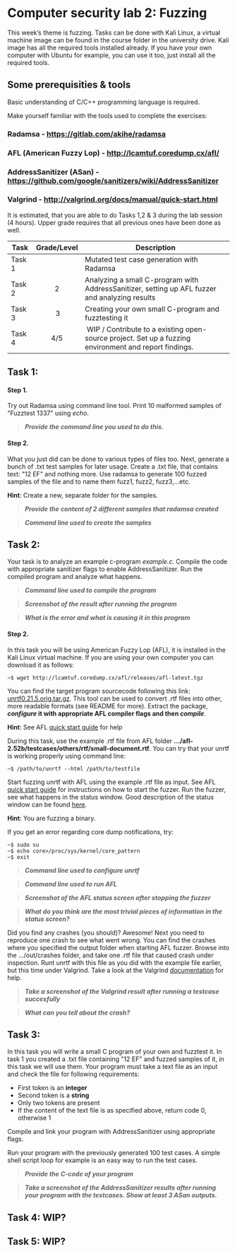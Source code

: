 # **Computer security lab 2: Fuzzing**
This week’s theme is fuzzing. Tasks can be done with Kali Linux, a virtual machine image can be found in the course folder in the university drive. Kali image has all the required tools installed already. If you have your own computer with Ubuntu for example, you can use it too, just install all the required tools.
 
## Some prerequisities & tools
Basic understanding of C/C++ programming language is required.

Make yourself familiar with the tools used to complete the exercises:

### **Radamsa** - https://gitlab.com/akihe/radamsa

### **AFL** (American Fuzzy Lop) - http://lcamtuf.coredump.cx/afl/

### **AddressSanitizer** (ASan) - https://github.com/google/sanitizers/wiki/AddressSanitizer

### **Valgrind** - http://valgrind.org/docs/manual/quick-start.html

It is estimated, that you are able to do Tasks 1,2 & 3 during the lab session (4 hours). Upper grade requires that all previous ones have been done as well.

Task|Grade/Level|Description|
----|:---:|-----------|
Task 1 |   | Mutated test case generation with Radamsa
Task 2 | 2 | Analyzing a small C-program with AddressSanitizer, setting up AFL fuzzer and analyzing results
Task 3 | 3 | Creating your own small C-program and fuzztesting it
Task 4 | 4/5 | WIP / Contribute to a existing open-source project. Set up a fuzzing environment and report findings.


## Task 1:
#### Step 1.
Try out Radamsa using command line tool. Print 10 malformed samples of "Fuzztest 1337" using _echo_. 
>***Provide the command line you used to do this.***

#### Step 2.
 What you just did can be done to various types of files too. Next, generate a bunch of .txt test samples for later usage. Create a .txt file, that contains text: "12 EF" and nothing more. Use radamsa to generate 100 fuzzed samples of the file and to name them fuzz1, fuzz2, fuzz3,...etc.

 __Hint__: Create a new, separate folder for the samples.

>***Provide the content of 2 different samples that radamsa created***

>***Command line used to create the samples***

## Task 2:
Your task is to analyze an example c-program *example.c*. Compile the code with appropriate sanitizer flags to enable AddressSanitizer. Run the compiled program and analyze what happens.

>***Command line used to compile the program***

>***Screenshot of the result after running the program***

>***What is the error and what is causing it in this program***

#### Step 2.

In this task you will be using American Fuzzy Lop (AFL), it is installed in the Kali Linux virtual machine. If you are using your own computer you can download it as follows:
```
~$ wget http://lcamtuf.coredump.cx/afl/releases/afl-latest.tgz
```
You can find the target program sourcecode following this link: [unrtf0.21.5.orig.tar.gz](http://http.debian.net/debian/pool/main/u/unrtf/unrtf_0.21.5.orig.tar.gz). This tool can be used to convert .rtf files into other, more readable formats (see README for more). Extract the package, **_configure_ it with appropriate AFL compiler flags and then _compile_**.

__Hint__: See AFL [quick start guide](http://lcamtuf.coredump.cx/afl/README.txt) for help

During this task, use the example .rtf file from AFL folder **.../afl-2.52b/testcases/others/rtf/small-document.rtf**. You can try that your unrtf is working properly using command line:
```
~$ /path/to/unrtf --html /path/to/testfile
```
Start fuzzing unrtf with AFL using the example .rtf file as input. See AFL [quick start guide](http://lcamtuf.coredump.cx/afl/README.txt) for instructions on how to start the fuzzer. Run the fuzzer, see what happens in the status window. Good description of the status window can be found [here](http://lcamtuf.coredump.cx/afl/status_screen.txt).

__Hint__: You are fuzzing a binary.

If you get an error regarding core dump notifications, try:
```
~$ sudo su
~$ echo core>/proc/sys/kernel/core_pattern
~$ exit
```
>***Command line used to configure unrtf***

>***Command line used to run AFL***

>***Screenshot of the AFL status screen after stopping the fuzzer***

>***What do you think are the most trivial pieces of information in the status screen?***

Did you find any crashes (you should)? Awesome! Next you need to reproduce one crash to see what went wrong. You can find the crashes where you specified the output folder when starting AFL fuzzer. Browse into the .../out/crashes folder, and take one .rtf file that caused crash under inspection. Runt unrtf with this file as you did with the example file earlier, but this time under Valgrind. Take a look at the Valgrind [documentation](http://valgrind.org/docs/manual/quick-start.html) for help.

>***Take a screenshot of the Valgrind result after running a testcase succesfully***

>***What can you tell about the crash?***

## Task 3:

In this task you will write a small C program of your own and fuzztest it. In task 1 you created a .txt file containing "12 EF" and fuzzed samples of it, in this task we will use them. Your program must take a text file as an input and check the file for following requirements:
- First token is an **integer**
- Second token is a **string**
- Only two tokens are present
- If the content of the text file is as specified above, return code 0, otherwise 1

Compile and link your program with AddressSanitizer using appropriate flags.

Run your program with the previously generated 100 test cases. A simple shell script loop for example is an easy way to run the test cases.

>***Provide the C-code of your program***

>***Take a screenshot of the AddressSanitizer results after running your program with the testcases. Show at least 3 ASan outputs.***


## Task 4: WIP?
## Task 5: WIP?